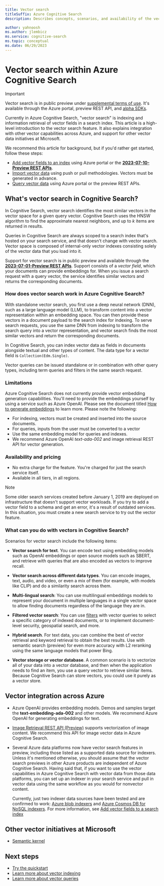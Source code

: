 ```yaml
---
title: Vector search
titleSuffix: Azure Cognitive Search
description: Describes concepts, scenarios, and availability of the vector search feature in Cognitive Search.

author: yahnoosh
ms.author: jlembicz
ms.service: cognitive-search
ms.topic: conceptual
ms.date: 06/29/2023
---
```


# Vector search within Azure Cognitive Search

> [!IMPORTANT]
> Vector search is in public preview under [supplemental terms of use](https://azure.microsoft.com/support/legal/preview-supplemental-terms/). It's available through the Azure portal, preview REST API, and [alpha SDKs](https://github.com/Azure/cognitive-search-vector-pr#readme).

Currently in Azure Cognitive Search, "vector search" is indexing and information retrieval of vector fields in a search index. This article is a high-level introduction to the vector search feature. It also explains integration with other vector capabilities across Azure, and support for other vector data initiatives at Microsoft.

We recommend this article for background, but if you'd rather get started, follow these steps:

+ [Add vector fields to an index](vector-search-how-to-create-index.md) using Azure portal or the [**2023-07-10-Preview REST APIs**](/rest/api/searchservice/index-preview).
+ [Import vector data](search-what-is-data-import.md) using push or pull methodologies. Vectors must be generated in advance.
+ [Query vector data](vector-search-how-to-query.md) using Azure portal or the preview REST APIs.

## What's vector search in Cognitive Search?

In Cognitive Search, vector search identifies the most similar vectors in the vector space for a given query vector. Cognitive Search uses the HNSW algorithm to find the approximate nearest neighbors, and up to _k_ items are returned in results.

Queries in Cognitive Search are always scoped to a search index that's hosted on your search service, and that doesn't change with vector search. Vector space is composed of internal-only vector indexes consisting solely of the vector data that you load into it.

Support for vector search is in public preview and available through the [**2023-07-01-Preview REST APIs**](/rest/api/searchservice/index-preview). Support consists of a *vector field*, which your documents can provide embeddings for. When you issue a search request with a query vector, the service identifies similar vectors and returns the corresponding documents.

### How does vector search work in Azure Cognitive Search?

With standalone vector search, you first use a deep neural network (DNN), such as a large language model (LLM), to transform content into a vector representation within an embedding space. You can then provide these vectors in a document payload to the search index for indexing. To serve search requests, you use the same DNN from indexing to transform the search query into a vector representation, and vector search finds the most similar vectors and return the corresponding documents.

In Cognitive Search, you can index vector data as fields in documents alongside textual and other types of content. The data type for a vector field is `Collection(Edm.Single)`.

Vector queries can be issued standalone or in combination with other query types, including term queries and filters in the same search request.

### Limitations

Azure Cognitive Search does not currently provide vector embedding generation capabilities. You'll need to provide the embeddings yourself by using a service such as Azure OpenAI. Please see the document titled [How to generate embeddings](./vector-search-how-to-generate-embeddings.md) to learn more. Please note the following:

+ For indexing, vectors must be created and inserted into the source documents. 
+ For queries, inputs from the user must be converted to a vector
+ Use the same embedding model for queries and indexes.
+ We recommend Azure OpenAI _text-ada-002_ and image retrieval REST API for vector generation.

### Availability and pricing

+ No extra charge for the feature. You're charged for just the search service itself.
+ Available in all tiers, in all regions.

> [!NOTE]
> Some older search services created before January 1, 2019 are deployed on infrastructure that doesn't support vector workloads. If you try to add a vector field to a schema and get an error, it's a result of outdated services. In this situation, you must create a new search service to try out the vector feature.

### What can you do with vectors in Cognitive Search?

Scenarios for vector search include the following items:

+ **Vector search for text**. You can encode text using embedding models such as OpenAI embeddings or open source models such as SBERT, and retrieve with queries that are also encoded as vectors to improve recall.

+ **Vector search across different data types**. You can encode images, text, audio, and video, or even a mix of them (for example, with models like CLIP) and do a similarity search across them.

+ **Multi-lingual search**: You can use multilingual embeddings models to represent your document in multiple languages in a single vector space to allow finding documents regardless of the language they are in.

+ **Filtered vector search**: You can use [filters](search-filters.md) with vector queries to select a specific category of indexed documents, or to implement document-level security, geospatial search, and more.

+ **Hybrid search**. For text data, you can combine the best of vector retrieval and keyword retrieval to obtain the best results. Use with semantic search (preview) for even more accuracy with L2 reranking using the same language models that power Bing.  

+ **Vector storage or vector database**. A common scenario is to vectorize all of your data into a vector database, and then when the application needs to find an item, you use a query vector to retrieve similar items. Because Cognitive Search can store vectors, you could use it purely as a vector store.

## Vector integration across Azure

+ Azure OpenAI provides embedding models. Demos and samples target the **text-embedding-ada-002** and other models. We recommend Azure OpenAI for generating embeddings for text.

+ [Image Retrieval REST API (Preview)](/rest/api/computervision/2023-02-01-preview/image-retrieval/vectorize-image) supports vectorization of image content. We recommend this API for image vector data in Azure Cognitive Search.

+ Several Azure data platforms now have vector search features in preview, including those listed as a supported data source for indexers. Unless it's mentioned otherwise, you should assume that the vector search previews in other Azure products are independent of Azure Cognitive Search. Having said that, if you want to use the vector capabilities in Azure Cognitive Search with vector data from those data platforms, you can set up an indexer in your search service and pull in vector data using the same workflow as you would for nonvector content.

  Currently, just two indexer data sources have been tested and are confirmed to work: [Azure blob indexers](search-howto-indexing-azure-blob-storage.md) and [Azure Cosmos DB for NoSQL indexers](search-howto-index-cosmosdb.md). For more information, see [Add vector fields to a search index](vector-search-how-to-create-index.md)

## Other vector initiatives at Microsoft

+ [Semantic kernel](https://github.com/microsoft/semantic-kernel/blob/main/README.md)

## Next steps

+ [Try the quickstart](search-get-started-vector.md)
+ [Learn more about vector indexing](vector-search-how-to-create-index.md)
+ [Learn more about vector queries](vector-search-how-to-query.md)
